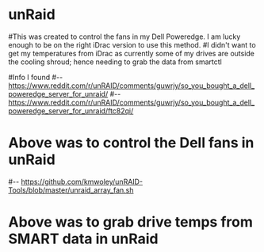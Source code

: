 # unRaid

#This was created to control the fans in my Dell Poweredge. I am lucky enough to be on the right iDrac version to use this method. 
#I didn't want to get my temperatures from iDrac as currently some of my drives are outside the cooling shroud; hence needing to grab the data from smartctl

#Info I found
#-- https://www.reddit.com/r/unRAID/comments/guwrjy/so_you_bought_a_dell_poweredge_server_for_unraid/
#-- https://www.reddit.com/r/unRAID/comments/guwrjy/so_you_bought_a_dell_poweredge_server_for_unraid/ftc82qi/ 
#     Above was to control the Dell fans in unRaid
#-- https://github.com/kmwoley/unRAID-Tools/blob/master/unraid_array_fan.sh
#     Above was to grab drive temps from SMART data in unRaid
